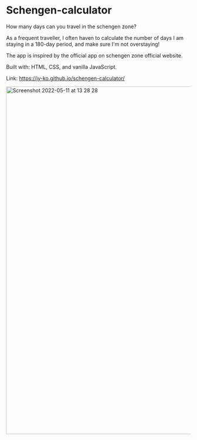 # Schengen-calculator

How many days can you travel in the schengen zone?

As a frequent traveller, I often haven to calculate the number of days I am staying in a 180-day period, and make sure I'm not overstaying!

The app is inspired by the official app on schengen zone official website.

Built with: HTML, CSS, and vanilla JavaScript.

Link: https://jy-ko.github.io/schengen-calculator/


<img width="947" alt="Screenshot 2022-05-11 at 13 28 28" src="https://user-images.githubusercontent.com/53289659/167838895-c83b56ea-22bd-4ffb-b573-d34c2db0ee81.png">
